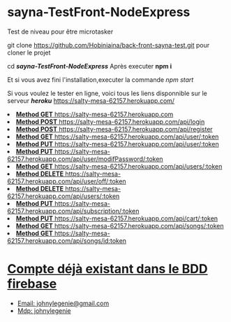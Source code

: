 # sayna-TestFront-NodeExpress
Test de niveau pour être microtasker

git clone https://github.com/Hobiniaina/back-front-sayna-test.git pour cloner le projet

cd <b><i>sayna-TestFront-NodeExpress</i></b>
Après executer <b> npm i</b> 

Et si vous avez fini l'installation,executer la commande <i>npm start</i>

Si vous voulez le tester en ligne, voici tous les liens disponnible sur le serveur <b><i>heroku</i></b> https://salty-mesa-62157.herokuapp.com/

<u>
  <li><b>Method GET</b> https://salty-mesa-62157.herokuapp.com </li>
  <li><b>Method POST</b> https://salty-mesa-62157.herokuapp.com/api/login</li>
  <li><b>Method POST</b> https://salty-mesa-62157.herokuapp.com/api/register</li>
  <li><b>Method GET</b> https://salty-mesa-62157.herokuapp.com/api/user/:token</li>
  <li><b>Method PUT</b> https://salty-mesa-62157.herokuapp.com/api/user/:token</li>
  <li><b>Method PUT</b> https://salty-mesa-62157.herokuapp.com/api/user/modifPassword/:token</li>
  <li><b>Method GET</b> https://salty-mesa-62157.herokuapp.com/api/users/:token</li>
  <li><b>Method DELETE</b> https://salty-mesa-62157.herokuapp.com/api/user/off/:token</li>
  <li><b>Method DELETE</b> https://salty-mesa-62157.herokuapp.com/api/users/:token</li>
  <li><b>Method PUT</b> https://salty-mesa-62157.herokuapp.com/api/subscription/:token</li>
  <li><b>Method PUT</b> https://salty-mesa-62157.herokuapp.com/api/cart/:token</li>
  <li><b>Method GET</b> https://salty-mesa-62157.herokuapp.com/api/songs/:token</li>
  <li><b>Method GET</b> https://salty-mesa-62157.herokuapp.com/api/songs/id:token</li>
  
  <h1>Compte déjà existant dans le BDD firebase</h1>
<ul>
  <li>Email: johnylegenie@gmail.com</li>
  <li>Mdp: johnylegenie</li>
</ul>
</u>



